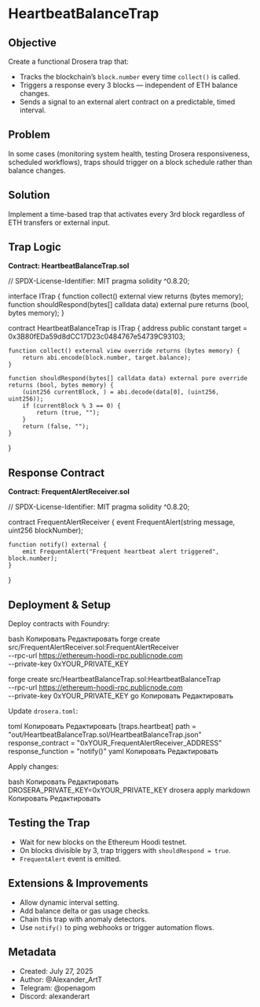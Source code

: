 # HeartbeatBalanceTrap

## Objective
Create a functional Drosera trap that:
- Tracks the blockchain’s `block.number` every time `collect()` is called.
- Triggers a response every 3 blocks — independent of ETH balance changes.
- Sends a signal to an external alert contract on a predictable, timed interval.

## Problem
In some cases (monitoring system health, testing Drosera responsiveness, scheduled workflows), traps should trigger on a block schedule rather than balance changes.

## Solution
Implement a time-based trap that activates every 3rd block regardless of ETH transfers or external input.

## Trap Logic

**Contract: HeartbeatBalanceTrap.sol**

// SPDX-License-Identifier: MIT
pragma solidity ^0.8.20;

interface ITrap {
    function collect() external view returns (bytes memory);
    function shouldRespond(bytes[] calldata data) external pure returns (bool, bytes memory);
}

contract HeartbeatBalanceTrap is ITrap {
    address public constant target = 0x3B80fEDa59d8dCC17D23c0484767e54739C93103;

    function collect() external view override returns (bytes memory) {
        return abi.encode(block.number, target.balance);
    }

    function shouldRespond(bytes[] calldata data) external pure override returns (bool, bytes memory) {
        (uint256 currentBlock, ) = abi.decode(data[0], (uint256, uint256));
        if (currentBlock % 3 == 0) {
            return (true, "");
        }
        return (false, "");
    }
}

## Response Contract

**Contract: FrequentAlertReceiver.sol**

// SPDX-License-Identifier: MIT
pragma solidity ^0.8.20;

contract FrequentAlertReceiver {
    event FrequentAlert(string message, uint256 blockNumber);

    function notify() external {
        emit FrequentAlert("Frequent heartbeat alert triggered", block.number);
    }
}


## Deployment & Setup

Deploy contracts with Foundry:

bash
Копировать
Редактировать
forge create src/FrequentAlertReceiver.sol:FrequentAlertReceiver \
  --rpc-url https://ethereum-hoodi-rpc.publicnode.com \
  --private-key 0xYOUR_PRIVATE_KEY

forge create src/HeartbeatBalanceTrap.sol:HeartbeatBalanceTrap \
  --rpc-url https://ethereum-hoodi-rpc.publicnode.com \
  --private-key 0xYOUR_PRIVATE_KEY
go
Копировать
Редактировать

Update `drosera.toml`:

toml
Копировать
Редактировать
[traps.heartbeat]
path = "out/HeartbeatBalanceTrap.sol/HeartbeatBalanceTrap.json"
response_contract = "0xYOUR_FrequentAlertReceiver_ADDRESS"
response_function = "notify()"
yaml
Копировать
Редактировать

Apply changes:

bash
Копировать
Редактировать
DROSERA_PRIVATE_KEY=0xYOUR_PRIVATE_KEY drosera apply
markdown
Копировать
Редактировать

## Testing the Trap
- Wait for new blocks on the Ethereum Hoodi testnet.
- On blocks divisible by 3, trap triggers with `shouldRespond = true`.
- `FrequentAlert` event is emitted.

## Extensions & Improvements
- Allow dynamic interval setting.
- Add balance delta or gas usage checks.
- Chain this trap with anomaly detectors.
- Use `notify()` to ping webhooks or trigger automation flows.

## Metadata
- Created: July 27, 2025
- Author: @Alexander_ArtT
- Telegram: @openagom
- Discord: alexanderart
